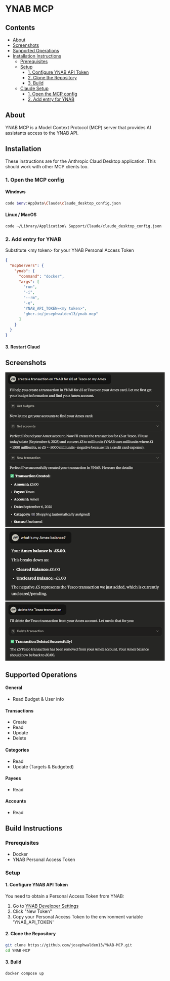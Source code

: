 # YNAB MCP

## Contents

- [About](#about)
- [Screenshots](#screenshots)
- [Supported Operations](#supported-operations)
- [Installation Instructions](#installation-instructions)
  - [Prerequisites](#prerequisites)
  - [Setup](#setup)
    - [1. Configure YNAB API Token](#1-configure-ynab-api-token)
    - [2. Clone the Repository](#2-clone-the-repository)
    - [3. Build](#3-build)
  - [Claude Setup](#claude-setup)
    - [1. Open the MCP config](#1-open-the-mcp-config)
    - [2. Add entry for YNAB](#2-add-entry-for-ynab)

## About 

YNAB MCP is a Model Context Protocol (MCP) server that provides AI assistants access to the YNAB API. 

## Installation

These instructions are for the Anthropic Claud Desktop application. This should work with other MCP clients too.

### 1. Open the MCP config

#### Windows

```bash
code $env:AppData\Claude\claude_desktop_config.json
```

#### Linux / MacOS

```bash
code ~/Library/Application\ Support/Claude/claude_desktop_config.json
```

### 2. Add entry for YNAB

Substitute &lt;my token&gt; for your YNAB Personal Access Token

```json
{
  "mcpServers": {
    "ynab": {
      "command": "docker",
      "args": [
        "run",
        "-i",
        "--rm",
        "-e",
        "YNAB_API_TOKEN=<my token>",
        "ghcr.io/josephwalden13/ynab-mcp"
      ]
    }
  }
}
```

#### 3. Restart Claud

## Screenshots

![Create Transaction](images/transaction.png)
![Account Balance](images/account.png)
![Delete Transaction](images/delete-transaction.png)

## Supported Operations

#### General

- Read Budget & User info

#### Transactions

- Create
- Read
- Update
- Delete

#### Categories

- Read
- Update (Targets & Budgeted)

#### Payees

- Read

#### Accounts

- Read

## Build Instructions

### Prerequisites

- Docker
- YNAB Personal Access Token

### Setup

#### 1. Configure YNAB API Token

You need to obtain a Personal Access Token from YNAB:
1. Go to [YNAB Developer Settings](https://app.ynab.com/settings/developer)
2. Click "New Token"
3. Copy your Personal Access Token to the environment variable 'YNAB_API_TOKEN'

#### 2. Clone the Repository

```bash
git clone https://github.com/josephwalden13/YNAB-MCP.git
cd YNAB-MCP
```

#### 3. Build

```bash
docker compose up
```